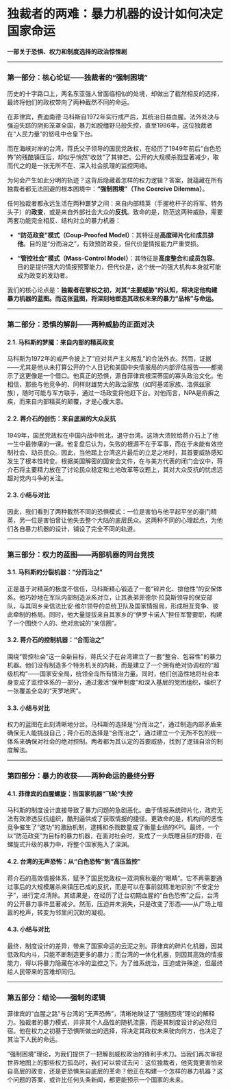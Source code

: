 # 独裁者的两难：暴力机器的设计如何决定国家命运

**一部关于恐惧、权力和制度选择的政治惊悚剧**

---

### 第一部分：核心论证——独裁者的“强制困境”

历史的十字路口上，两名东亚强人曾面临相似的处境，却做出了截然相反的选择，最终将他们的政权带向了两种截然不同的命运。

在菲律宾，费迪南德·马科斯自1972年实行戒严后，其统治日益血腥。法外处决与强迫失踪的阴影笼罩全国，暴力如脱缰野马般失控，直至1986年，这位独裁者在“人民力量”的怒吼中仓皇下台。

而在海峡对岸的台湾，蒋氏父子领导的国民党政权，在经历了1949年前后“白色恐怖”的残酷镇压后，却似乎悄然“收敛”了其锋芒。公开的大规模杀戮显著减少，取而代之的是一张无所不在、深入社会肌理的监控网络。

为何会产生如此分明的轨迹？这背后隐藏着怎样的权力逻辑？答案，就蕴藏在所有独裁者都无法回避的根本困境中：**“强制困境”（The Coercive Dilemma）**。

任何独裁者都永远生活在两种噩梦之间：来自内部精英（手握枪杆子的将军、特务头子）的**政变**，或是来自外部社会大众的**反抗**。致命的是，防范这两种威胁，需要两套功能完全相反、结构对立的暴力机器：

*   **“防范政变”模式（Coup-Proofed Model）**：其特征是**高度碎片化**和**成员排他**。目的是“分而治之”，有效预防政变，但代价是情报能力严重受损。

*   **“管控社会”模式（Mass-Control Model）**：其特征是**高度整合**和**成员包容**。目的是提供强大的情报预警能力，但代价是，这个统一的强大机构本身就可能成为政变的发动者。

我们的核心论点是：**独裁者在掌权之初，对其“主要威胁”的认知，将决定他构建暴力机器的蓝图。而这张蓝图，将深刻地塑造其政权未来的暴力“品格”与命运。**

---

### 第二部分：恐惧的解剖——两种威胁的正面对决

#### 2.1. 马科斯的梦魇：来自内部的精英政变

马科斯为1972年的戒严令披上了“应对共产主义叛乱”的合法外衣。然而，证据——尤其是他从未打算公开的个人日记和美国中央情报局的内部评估报告——都揭示了这更像是一个借口。他真正的恐惧，源自菲律宾根深蒂固的寡头政治文化。他相信，那些与他竞争的、同样财雄势大的政治家族（如阿基诺家族、洛佩兹家族），随时可能与军方联手，通过一场政变将他赶下台。对他而言，NPA是疥癣之疾，而来自内部精英的颠覆，才是心腹大患。

#### 2.2. 蒋介石的创伤：来自底层的大众反抗

1949年，国民党政权在中国内战中败北，退守台湾。这场大溃败给蒋介石上了他一生中最惨痛的一课。他复盘后认为，失败的根源不在于军事，而在于未能有效控制社会、动员民众。因此，当他踏上台湾这片最后的立足之地时，其首要威胁感知发生了根本性转变。根据美国解密的国安会文件，在与美方代表的闭门会议中，蒋介石将主要精力放在了讨论民众稳定和土地改革等议题上，其对大众反抗的忧虑远超对党内斗争的关注。

#### 2.3. 小结与对比

因此，我们看到了两种截然不同的恐惧模式：一位是害怕与他平起平坐的豪门精英，另一位是害怕曾让他失去整个大陆的底层民众。这两种不同的心理起点，为他们各自暴力机器的设计，铺设了完全不同的轨道。

---

### 第三部分：权力的蓝图——两部机器的同台竞技

#### 3.1. 马科斯的分裂机器：“分而治之”

正是基于对精英的极度不信任，马科斯精心锻造了一套“碎片化、排他性”的安保体系。他巧妙地在军队内部制造派系对立，让其表弟菲德尔·拉莫斯领导的保安部队，与其同乡亲信法比安·维尔领导的总统卫队及国家情报局，形成相互竞争、彼此牵制的格局。同时，他大量提拔来自其家乡的“伊罗卡诺人”担任军警要职，构建了一个围绕个人的、绝对忠诚的“亲信圈”。

#### 3.2. 蒋介石的控制机器：“合而治之”

围绕“管控社会”这一全新目标，蒋氏父子在台湾建立了一套“整合、包容性”的暴力机器。他们没有制造多个特务机关的内耗，而是建立了一个拥有绝对协调权的“超级机构”——国家安全局，统领全岛所有情治力量。同时，他们创造性地将社会本身变成了监控体系的一部分，通过激活“保甲制度”和深入基层的党团组织，编织了一张覆盖全岛的“天罗地网”。

#### 3.3. 小结与对比

权力的蓝图在此刻清晰地分岔。马科斯的选择是“分而治之”，通过制造内部矛盾来确保无人能挑战自己；蒋介石的选择是“合而治之”，通过建立一个无所不包的统一体系来确保对社会的绝对控制。两者都为其认定的首要威胁，找到了逻辑自洽的制度解法。

---

### 第四部分：暴力的收获——两种命运的最终分野

#### 4.1. 菲律宾的血腥螺旋：当国家机器“飞轮”失控

马科斯的制度设计直接导致了暴力问题的急剧恶化。由于情报系统碎片化，政府无法有效渗透反抗组织，酷刑逼供成了获取情报的捷径。更致命的是，机构间的恶性竞争催生了“邀功”的激励机制，逮捕和杀戮数量成了衡量业绩的KPI。最终，一个以“防范政变”为目标的暴力机器，在面对社会时，变成了一头既瞎且狂的野兽，在螺旋式升级的暴力中，将整个国家拖入了深渊。

#### 4.2. 台湾的无声恐怖：从“白色恐怖”到“高压监控”

蒋介石的高效情报体系，赋予了国民党政权一双洞察秋毫的“眼睛”。它不再需要通过事后的大规模屠杀来镇压已成的反抗，而是可以在事前就精准地识别“不安定分子”，进行定点清除。其结果是，在经历了迁台初期血腥的“白色恐怖”之后，台湾的公开暴力事件显著减少。然而，压迫并未消失，只是改变了形态——从广场上喧嚣的枪声，转变为邻里间沉默的凝视。

#### 4.3. 小结与对比

最终，制度设计的差异，带来了国家命运的云泥之别。菲律宾的碎片化机器，因其低效和内斗，只能不断制造更多的暴力；而台湾的一体化机器，则因其高效的情报能力，得以将暴力隐藏在冰冷的监控之下。为了维系统治，压迫或许殊途，但最终给人民带来的苦难却同归。

---

### 第五部分：结论——强制的逻辑

菲律宾的“血腥之路”与台湾的“无声恐怖”，清晰地映证了“强制困境”理论的解释力。独裁者的暴力模式，并非其个人品性的随机流露，而是其制度设计的必然归宿。他在权力之初基于恐惧所做出的选择，将决定其政权未来驶向何方，也决定了其治下人民的命运。

“强制困境”理论，为我们提供了一把解剖威权政治的锋利手术刀。当我们再次审视世界地图上的那些权力孤岛时，我们可以尝试去问：这位独裁者，他究竟更害怕来自高层的政变，还是更恐惧来自底层的革命？他正在构建一个怎样的暴力机器？这个问题的答案，或许比任何头条新闻，都更能预示一个国家的未来。